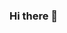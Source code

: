 ### Hi there 👋

<!--
**Maveldous/maveldous** is a ✨ _special_ ✨ repository because its `README.md` (this file) appears on your GitHub profile.

Here are some ideas to get you started:

- 🔭 I’m currently working on wether plug
- 🌱 I’m currently learning nuxt.js
- 🤔 I’m looking for help with SSR programming
- 💬 Ask me about something
- 📫 How to reach me: telegram @maveldous
- ⚡ Fun fact: I'm love C++, but doing JS
-->
